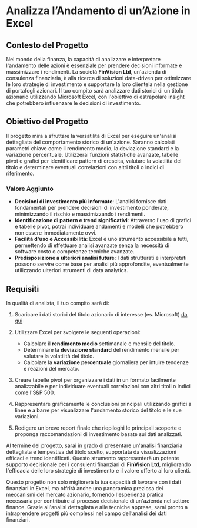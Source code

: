 # Analizza l’Andamento di un’Azione in Excel

## Contesto del Progetto

Nel mondo della finanza, la capacità di analizzare e interpretare l'andamento delle azioni è essenziale per prendere decisioni informate e massimizzare i rendimenti. La società **FinVision Ltd**, un'azienda di consulenza finanziaria, è alla ricerca di soluzioni data-driven per ottimizzare le loro strategie di investimento e supportare la loro clientela nella gestione di portafogli azionari. Il tuo compito sarà analizzare dati storici di un titolo azionario utilizzando Microsoft Excel, con l'obiettivo di estrapolare insight che potrebbero influenzare le decisioni di investimento.

## Obiettivo del Progetto

Il progetto mira a sfruttare la versatilità di Excel per eseguire un'analisi dettagliata del comportamento storico di un'azione. Saranno calcolati parametri chiave come il rendimento medio, la deviazione standard e la variazione percentuale. Utilizzerai funzioni statistiche avanzate, tabelle pivot e grafici per identificare pattern di crescita, valutare la volatilità del titolo e determinare eventuali correlazioni con altri titoli o indici di riferimento.

### Valore Aggiunto

- **Decisioni di investimento più informate**: L'analisi fornisce dati fondamentali per prendere decisioni di investimento ponderate, minimizzando il rischio e massimizzando i rendimenti.
- **Identificazione di pattern e trend significativi**: Attraverso l'uso di grafici e tabelle pivot, potrai individuare andamenti e modelli che potrebbero non essere immediatamente ovvi.
- **Facilità d'uso e Accessibilità**: Excel è uno strumento accessibile a tutti, permettendo di effettuare analisi avanzate senza la necessità di software costo o competenze tecniche avanzate.
- **Predisposizione a ulteriori analisi future**: I dati strutturati e interpretati possono servire come base per analisi più approfondite, eventualmente utilizzando ulteriori strumenti di data analytics.

## Requisiti

In qualità di analista, il tuo compito sarà di:

1. Scaricare i dati storici del titolo azionario di interesse (es. Microsoft) [da qui](https://github.com/Profession-AI/progetti-excel/raw/refs/heads/main/Analizza%20l%E2%80%99andamento%20di%20un%E2%80%99azione%20in%20Excel/MSFT.csv)
   
2. Utilizzare Excel per svolgere le seguenti operazioni:
   - Calcolare il **rendimento medio** settimanale e mensile del titolo.
   - Determinare la **deviazione standard** del rendimento mensile per valutare la volatilità del titolo.
   - Calcolare la **variazione percentuale** giornaliera per intuire tendenze e reazioni del mercato.
   
3. Creare tabelle pivot per organizzare i dati in un formato facilmente analizzabile e per individuare eventuali correlazioni con altri titoli o indici come l'S&P 500.

4. Rappresentare graficamente le conclusioni principali utilizzando grafici a linee e a barre per visualizzare l'andamento storico del titolo e le sue variazioni.

5. Redigere un breve report finale che riepiloghi le principali scoperte e proponga raccomandazioni di investimento basate sui dati analizzati.


Al termine del progetto, sarai in grado di presentare un'analisi finanziaria dettagliata e tempestiva del titolo scelto, supportata da visualizzazioni efficaci e trend identificati. Questo strumento rappresenterà un potente supporto decisionale per i consulenti finanziari di **FinVision Ltd**, migliorando l'efficacia delle loro strategie di investimento e il valore offerto ai loro clienti.

Questo progetto non solo migliorerà la tua capacità di lavorare con i dati finanziari in Excel, ma offrirà anche una panoramica preziosa dei meccanismi del mercato azionario, fornendo l'esperienza pratica necessaria per contribuire al processo decisionale di un'azienda nel settore finance. Grazie all'analisi dettagliata e alle tecniche apprese, sarai pronto a intraprendere progetti più complessi nel campo dell’analisi dei dati finanziari.